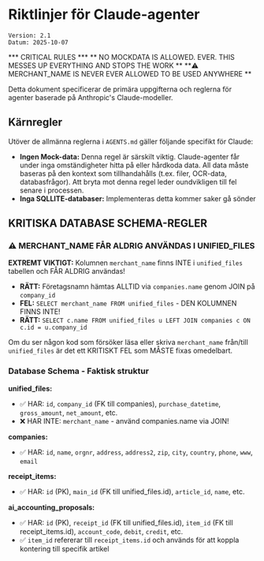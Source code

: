 # Riktlinjer för Claude-agenter

```
Version: 2.1
Datum: 2025-10-07
```
*** CRITICAL RULES ***
** NO MOCKDATA IS ALLOWED. EVER. THIS MESSES UP EVERYTHING AND STOPS THE WORK **
**⚠️ MERCHANT_NAME IS NEVER EVER ALLOWED TO BE USED ANYWHERE **

Detta dokument specificerar de primära uppgifterna och reglerna för agenter baserade på Anthropic's Claude-modeller.


## Kärnregler

Utöver de allmänna reglerna i `AGENTS.md` gäller följande specifikt för Claude:

-   **Ingen Mock-data:** Denna regel är särskilt viktig. Claude-agenter får under inga omständigheter hitta på eller hårdkoda data. All data måste baseras på den kontext som tillhandahålls (t.ex. filer, OCR-data, databasfrågor). Att bryta mot denna regel leder oundvikligen till fel senare i processen.
-   **Inga SQLLITE-databaser:** Implementeras detta kommer saker gå sönder


## KRITISKA DATABASE SCHEMA-REGLER

### ⚠️ MERCHANT_NAME FÅR ALDRIG ANVÄNDAS I UNIFIED_FILES

**EXTREMT VIKTIGT:** Kolumnen `merchant_name` finns INTE i `unified_files` tabellen och FÅR ALDRIG användas!

-   **RÄTT:** Företagsnamn hämtas ALLTID via `companies.name` genom JOIN på `company_id`
-   **FEL:** `SELECT merchant_name FROM unified_files` - DEN KOLUMNEN FINNS INTE!
-   **RÄTT:** `SELECT c.name FROM unified_files u LEFT JOIN companies c ON c.id = u.company_id`

Om du ser någon kod som försöker läsa eller skriva `merchant_name` från/till `unified_files` är det ett KRITISKT FEL som MÅSTE fixas omedelbart.

### Database Schema - Faktisk struktur

**unified_files:**
- ✅ HAR: `id`, `company_id` (FK till companies), `purchase_datetime`, `gross_amount`, `net_amount`, etc.
- ❌ HAR INTE: `merchant_name` - använd companies.name via JOIN!

**companies:**
- ✅ HAR: `id`, `name`, `orgnr`, `address`, `address2`, `zip`, `city`, `country`, `phone`, `www`, `email`

**receipt_items:**
- ✅ HAR: `id` (PK), `main_id` (FK till unified_files.id), `article_id`, `name`, etc.

**ai_accounting_proposals:**
- ✅ HAR: `id` (PK), `receipt_id` (FK till unified_files.id), `item_id` (FK till receipt_items.id), `account_code`, `debit`, `credit`, etc.
- ✅ `item_id` refererar till `receipt_items.id` och används för att koppla kontering till specifik artikel

